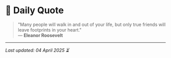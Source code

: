 # 📜 Daily Quote

> "Many people will walk in and out of your life, but only true friends will leave footprints in your heart."  
> — **Eleanor Roosevelt**

---

_Last updated: 04 April 2025 ⏳_
